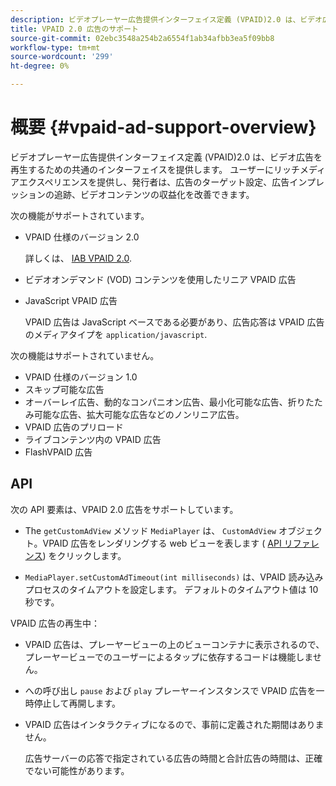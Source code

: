 ```yaml
---
description: ビデオプレーヤー広告提供インターフェイス定義 (VPAID)2.0 は、ビデオ広告を再生するための共通のインターフェイスを提供します。 ユーザーにリッチメディアエクスペリエンスを提供し、発行者は、広告のターゲット設定、広告インプレッションの追跡、ビデオコンテンツの収益化を改善できます。
title: VPAID 2.0 広告のサポート
source-git-commit: 02ebc3548a254b2a6554f1ab34afbb3ea5f09bb8
workflow-type: tm+mt
source-wordcount: '299'
ht-degree: 0%

---
```


# 概要 {#vpaid-ad-support-overview}

ビデオプレーヤー広告提供インターフェイス定義 (VPAID)2.0 は、ビデオ広告を再生するための共通のインターフェイスを提供します。 ユーザーにリッチメディアエクスペリエンスを提供し、発行者は、広告のターゲット設定、広告インプレッションの追跡、ビデオコンテンツの収益化を改善できます。

次の機能がサポートされています。

* VPAID 仕様のバージョン 2.0

  詳しくは、 [IAB VPAID 2.0](https://www.iab.com/wp-content/uploads/2015/06/VPAID_2_0_Final_04-10-2012.pdf).
* ビデオオンデマンド (VOD) コンテンツを使用したリニア VPAID 広告
* JavaScript VPAID 広告

  VPAID 広告は JavaScript ベースである必要があり、広告応答は VPAID 広告のメディアタイプを `application/javascript`.

次の機能はサポートされていません。

* VPAID 仕様のバージョン 1.0
* スキップ可能な広告
* オーバーレイ広告、動的なコンパニオン広告、最小化可能な広告、折りたたみ可能な広告、拡大可能な広告などのノンリニア広告。
* VPAID 広告のプリロード
* ライブコンテンツ内の VPAID 広告
* FlashVPAID 広告

## API

次の API 要素は、VPAID 2.0 広告をサポートしています。

* The `getCustomAdView` メソッド `MediaPlayer` は、 `CustomAdView` オブジェクト。VPAID 広告をレンダリングする web ビューを表します ( [API リファレンス](https://help.adobe.com/en_US/primetime/api/psdk/javadoc/index.html)) をクリックします。

* `MediaPlayer.setCustomAdTimeout(int milliseconds)` は、VPAID 読み込みプロセスのタイムアウトを設定します。 デフォルトのタイムアウト値は 10 秒です。

VPAID 広告の再生中：

* VPAID 広告は、プレーヤービューの上のビューコンテナに表示されるので、プレーヤービューでのユーザーによるタップに依存するコードは機能しません。
* への呼び出し `pause` および `play` プレーヤーインスタンスで VPAID 広告を一時停止して再開します。

* VPAID 広告はインタラクティブになるので、事前に定義された期間はありません。

  広告サーバーの応答で指定されている広告の時間と合計広告の時間は、正確でない可能性があります。
